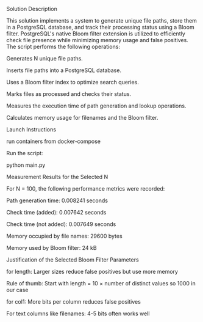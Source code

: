 Solution Description

This solution implements a system to generate unique file paths, store them in a PostgreSQL database, and track their processing status using a Bloom filter. PostgreSQL's native Bloom filter extension is utilized to efficiently check file presence while minimizing memory usage and false positives. The script performs the following operations:

Generates N unique file paths.

Inserts file paths into a PostgreSQL database.

Uses a Bloom filter index to optimize search queries.

Marks files as processed and checks their status.

Measures the execution time of path generation and lookup operations.

Calculates memory usage for filenames and the Bloom filter.

Launch Instructions

run containers from docker-compose

Run the script:

python main.py

Measurement Results for the Selected N

For N = 100, the following performance metrics were recorded:

Path generation time: 0.008241 seconds

Check time (added): 0.007642 seconds

Check time (not added): 0.007649 seconds

Memory occupied by file names: 29600 bytes

Memory used by Bloom filter: 24 kB

Justification of the Selected Bloom Filter Parameters

for length: 
Larger sizes reduce false positives but use more memory

Rule of thumb: Start with length = 10 × number of distinct values so 1000 in our case

for col1:
More bits per column reduces false positives

For text columns like filenames: 4-5 bits often works well